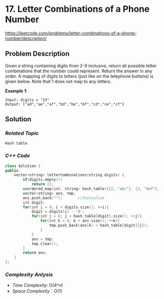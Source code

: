 
# 17. Letter Combinations of a Phone Number

https://leetcode.com/problems/letter-combinations-of-a-phone-number/description/

## Problem Description

Given a string containing digits from 2-9 inclusive, return all possible letter combinations that the number could represent. Return the answer in any order.
A mapping of digits to letters (just like on the telephone buttons) is given below. Note that 1 does not map to any letters.


**Example 1**:
```
Input: digits = "23"
Output: ["ad","ae","af","bd","be","bf","cd","ce","cf"]
```

## Solution

### _Related Topic_
    Hash table

### _C++ Code_
```cpp
class Solution {
public:
    vector<string> letterCombinations(string digits) {
        if(digits.empty())
            return {};
        unordered_map<int, string> hash_table({{2, "abc"}, {3, "def"}, {4, "ghi"}, {5, "jkl"}, {6, "mno"}, {7, "pqrs"}, {8, "tuv"}, {9, "wxyz"}});
        vector<string> ans, tmp;
        ans.push_back("");       //Initialize
        int digit;
        for(int i = 0; i < digits.size(); ++i){
            digit = digits[i] - '0';
            for(int j = 0; j < hash_table[digit].size(); ++j){
                for(int k = 0; k < ans.size(); ++k){
                    tmp.push_back(ans[k] + hash_table[digit][j]);
                }
            }
            ans = tmp;
            tmp.clear();
        }
        return ans;
    }
};
```

### _Complexity Anlysis_
- _Time Complexity_: O(4^n)
- _Space Complexity_：O(1)
